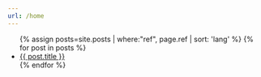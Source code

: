 ```yaml
---
url: /home
---
```


<ul>
{% assign posts=site.posts | where:"ref", page.ref | sort: 'lang' %}
{% for post in posts %}
<li>
<a href="{{ post.url }}" class="{{ post.lang }}">{{ post.title }}</a>
</li>
{% endfor %}

</ul>